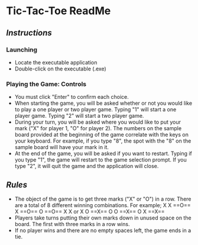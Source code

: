 # Tic-Tac-Toe ReadMe
## *Instructions*
### Launching
 - Locate the executable application
 - Double-click on the executable (.exe)
### Playing the Game: Controls
 - You must click "Enter" to confirm each choice.
 - When starting the game, you will be asked whether or not you would like to play a one player or two player game. Typing "1" will start a one player game. Typing "2" will start a two player game.
 - During your turn, you will be asked where you would like to put your mark ("X" for player 1, "O" for player 2). The numbers on the sample board provided at the beginning of the game correlate with the keys on your keyboard. For example, if you type "8", the spot with the "8" on the sample board will have your mark in it.
 - At the end of the game, you will be asked if you want to restart. Typing if you type "1", the game will restart to the game selection prompt. If you type "2", it will quit the game and the application will close.
## *Rules*
 - The object of the game is to get three marks ("X" or "O") in a row. There are a total of 8 different winning combinations. For example;
 X X ==O==
 X ==O== O
 ==O== X X
 or
 X O ==X==
 O O ==X==
 O X ==X==
 - Players take turns putting their own marks down in unused space on the board. The first with three marks in a row wins. 
 - If no player wins and there are no empty spaces left, the game ends in a tie.